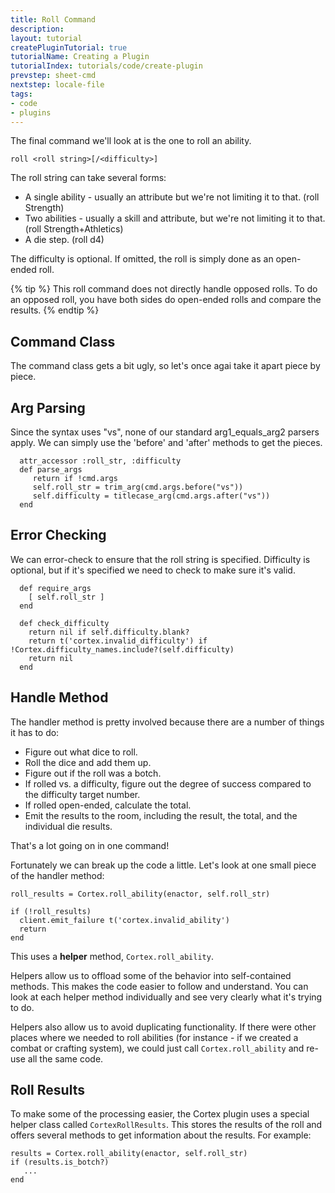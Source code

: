 ```yaml
---
title: Roll Command
description: 
layout: tutorial
createPluginTutorial: true
tutorialName: Creating a Plugin
tutorialIndex: tutorials/code/create-plugin
prevstep: sheet-cmd
nextstep: locale-file
tags:
- code
- plugins
---
```


The final command we'll look at is the one to roll an ability.

    roll <roll string>[/<difficulty>]

The roll string can take several forms:

* A single ability - usually an attribute but we're not limiting it to that. (roll Strength)
* Two abilities - usually a skill and attribute, but we're not limiting it to that. (roll Strength+Athletics)
* A die step. (roll d4)

The difficulty is optional.  If omitted, the roll is simply done as an open-ended roll.

{% tip %} 
This roll command does not directly handle opposed rolls.  To do an opposed roll, you have both sides do open-ended rolls and compare the results.
{% endtip %}

## Command Class

The command class gets a bit ugly, so let's once agai take it apart piece by piece.

## Arg Parsing

Since the syntax uses "vs", none of our standard arg1_equals_arg2 parsers apply.  We can simply use the 'before' and 'after' methods to get the pieces.

      attr_accessor :roll_str, :difficulty
      def parse_args
         return if !cmd.args
         self.roll_str = trim_arg(cmd.args.before("vs"))
         self.difficulty = titlecase_arg(cmd.args.after("vs"))
      end

## Error Checking

We can error-check to ensure that the roll string is specified.  Difficulty is optional, but if it's specified we need to check to make sure it's valid.

      def require_args
        [ self.roll_str ]
      end
      
      def check_difficulty
        return nil if self.difficulty.blank?
        return t('cortex.invalid_difficulty') if !Cortex.difficulty_names.include?(self.difficulty)
        return nil
      end

## Handle Method

The handler method is pretty involved because there are a number of things it has to do:

* Figure out what dice to roll.
* Roll the dice and add them up.
* Figure out if the roll was a botch.
* If rolled vs. a difficulty, figure out the degree of success compared to the difficulty target number.
* If rolled open-ended, calculate the total.
* Emit the results to the room, including the result, the total, and the individual die results.

That's a lot going on in one command!

Fortunately we can break up the code a little.  Let's look at one small piece of the handler method:

    roll_results = Cortex.roll_ability(enactor, self.roll_str)
    
    if (!roll_results)
      client.emit_failure t('cortex.invalid_ability')
      return
    end

This uses a **helper** method, `Cortex.roll_ability`.

Helpers allow us to offload some of the behavior into self-contained methods.  This makes the code easier to follow and understand.  You can look at each helper method individually and see very clearly what it's trying to do.

Helpers also allow us to avoid duplicating functionality.  If there were other places where we needed to roll abilities (for instance - if we created a combat or crafting system), we could just call `Cortex.roll_ability` and re-use all the same code.

## Roll Results

To make some of the processing easier, the Cortex plugin uses a special helper class called `CortexRollResults`.  This stores the results of the roll and offers several methods to get information about the results.  For example:

    results = Cortex.roll_ability(enactor, self.roll_str)
    if (results.is_botch?)
       ...
    end